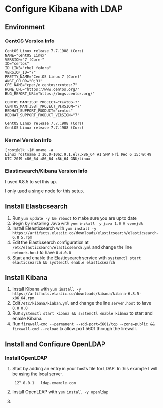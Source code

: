 # Configure Kibana with LDAP

## Environment

### CentOS Version Info

    CentOS Linux release 7.7.1908 (Core)
    NAME="CentOS Linux"
    VERSION="7 (Core)"
    ID="centos"
    ID_LIKE="rhel fedora"
    VERSION_ID="7"
    PRETTY_NAME="CentOS Linux 7 (Core)"
    ANSI_COLOR="0;31"
    CPE_NAME="cpe:/o:centos:centos:7"
    HOME_URL="https://www.centos.org/"
    BUG_REPORT_URL="https://bugs.centos.org/"

    CENTOS_MANTISBT_PROJECT="CentOS-7"
    CENTOS_MANTISBT_PROJECT_VERSION="7"
    REDHAT_SUPPORT_PRODUCT="centos"
    REDHAT_SUPPORT_PRODUCT_VERSION="7"

    CentOS Linux release 7.7.1908 (Core)
    CentOS Linux release 7.7.1908 (Core)

### Kernel Version Info

    [root@elk ~]# uname -a
    Linux hostname 3.10.0-1062.9.1.el7.x86_64 #1 SMP Fri Dec 6 15:49:49 UTC 2019 x86_64 x86_64 x86_64 GNU/Linux

### Elasticsearch/Kibana Version Info

I used 6.8.5 to set this up.

I only used a single node for this setup.

## Install Elasticsearch

1. Run `yum update -y && reboot` to make sure you are up to date
2. Begin by installing Java with `yum install -y java-1.8.0-openjdk`
3. Install Eleasticsearch with `yum install -y https://artifacts.elastic.co/downloads/elasticsearch/elasticsearch-6.8.5.rpm`
4. Edit the Elasticsearch configuration at `/etc/elasticsearch/elasticsearch.yml` and change the line `network.host` to have `0.0.0.0`
5. Start and enable the Elasticsearch service with `systemctl start elasticsearch && systemctl enable elasticsearch`

## Install Kibana

1. Install Kibana with `yum install -y https://artifacts.elastic.co/downloads/kibana/kibana-6.8.5-x86_64.rpm`
2. Edit `/etc/kibana/kiaban.yml` and change the line `server.host` to have `0.0.0.0`
3. Run `systemctl start kibana && systemctl enable kibana` to start and enable Kibana.
4. Run `firewall-cmd --permanent --add-port=5601/tcp --zone=public && firewall-cmd --reload` to allow port 5601 through the firewall.

## Install and Configure OpenLDAP

### Install OpenLDAP

1. Start by adding an entry in your hosts file for LDAP. In this example I will be using the local server.

        127.0.0.1   ldap.example.com

2. Install OpenLDAP with `yum install -y openldap`
3. 